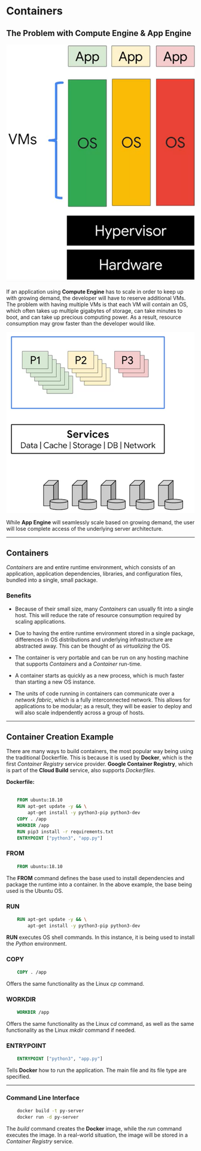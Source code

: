 # Containers

## The Problem with Compute Engine & App Engine

![Compute Engine Instances](./images/noContainer.png)

If an application using **Compute Engine** has to scale in order to keep up with growing demand, the developer will have to reserve additional VMs. The problem with having multiple VMs is that each VM will contain an OS, which often takes up multiple gigabytes of storage, can take minutes to boot, and can take up precious computing power. As a result, resource consumption may grow faster than the developer would like. 

![App Engine Instances](./images/noContainer2.png)

While **App Engine** will seamlessly scale based on growing demand, the user will lose complete access of the underlying server architecture.

- - - -

## Containers

*Containers* are and entire runtime environment, which consists of an application, application dependencies, libraries, and configuration files, bundled into a single, small package.

### Benefits

* Because of their small size, many *Containers* can usually fit into a single host. This will reduce the rate of resource consumption required by scaling applications.

* Due to having the entire runtime environment stored in a single package, differences in OS distributions and underlying infrastructure are abstracted away. This can be thought of as *virtualizing* the OS.

* The container is very portable and can be run on any hosting machine that supports *Containers* and a *Container* run-time. 

* A container starts as quickly as a new process, which is much faster than starting a new OS instance.

* The units of code running in containers can communicate over a *network fabric*, which is a fully interconnected network. This allows for applications to be modular; as a result, they will be easier to deploy and will also scale indpendently across a group of hosts.

- - - -

## Container Creation Example

There are many ways to build containers, the most popular way being using the traditional Dockerfile. This is because it is used by **Docker**, which is the first *Container Registry* service provider. **Google Container Registry**, which is part of the **Cloud Build** service, also supports *Dockerfiles*.

__Dockerfile:__
```dockerfile

    FROM ubuntu:18.10
    RUN apt-get update -y && \
        apt-get install -y python3-pip python3-dev
    COPY . /app
    WORKDIR /app
    RUN pip3 install -r requirements.txt
    ENTRYPOINT ["python3", "app.py"]

```

### FROM

```dockerfile
    FROM ubuntu:18.10
```

The **FROM** command defines the base used to install dependencies and package the runtime into a container. In the above example, the base being used is the Ubuntu OS.

### RUN

```dockerfile
    RUN apt-get update -y && \
        apt-get install -y python3-pip python3-dev
```
**RUN** executes OS shell commands. In this instance, it is being used to install the *Python* environment.

### COPY

```dockerfile
    COPY . /app
```

Offers the same functionality as the Linux *cp* command.

### WORKDIR

```dockerfile
    WORKDIR /app
```

Offers the same functionality as the Linux *cd* command, as well as the same functionality as the Linux *mkdir* command if needed.

### ENTRYPOINT

```dockerfile
    ENTRYPOINT ["python3", "app.py"]
```

Tells **Docker** how to run the application. The main file and its file type are specified.

- - - -

### Command Line Interface

```bash
    docker build -t py-server
    docker run -d py-server
```

The *build* command creates the **Docker** image, while the *run* command executes the image. In a real-world situation, the image will be stored in a *Container Registry* service.